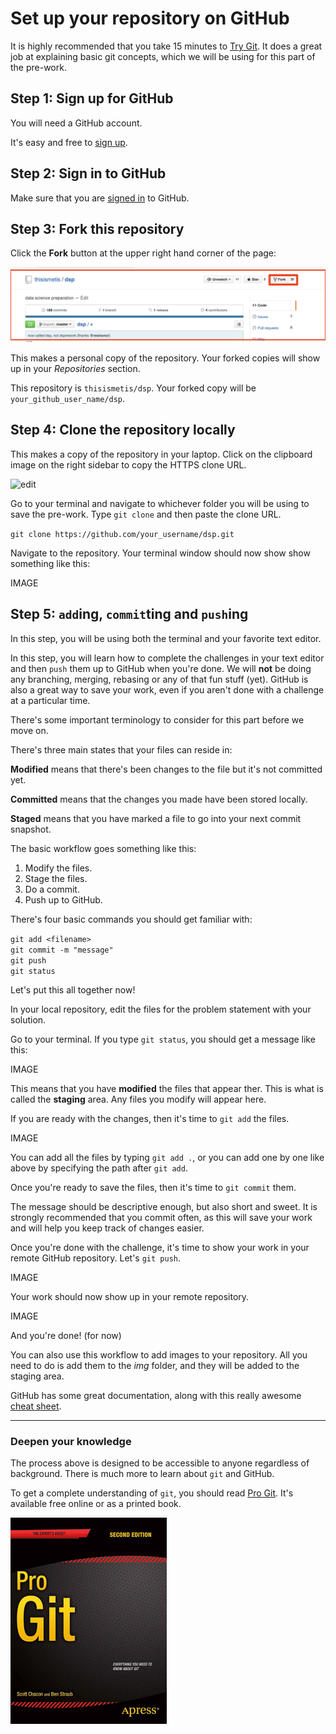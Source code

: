 # Set up your repository on GitHub

It is highly recommended that you take 15 minutes to [Try Git](https://try.github.io/levels/1/challenges/1). It does a great job at explaining basic git concepts, which we will be using for this part of the pre-work. 

## Step 1: Sign up for GitHub

You will need a GitHub account.

It's easy and free to [sign up](https://github.com/join).


## Step 2: Sign in to GitHub

Make sure that you are [signed in](https://github.com/login) to GitHub.


## Step 3: Fork this repository

Click the **Fork** button at the upper right hand corner of the page:

![fork](img/forking_repo.png)

This makes a personal copy of the repository. Your forked copies will show up in your *Repositories* section.

This repository is `thisismetis/dsp`. Your forked copy will be `your_github_user_name/dsp`.

## Step 4: Clone the repository locally

This makes a copy of the repository in your laptop. Click on the clipboard image on the right sidebar to copy the HTTPS clone URL. 


![edit](img/clone_repo.png)

Go to your terminal and navigate to whichever folder you will be using to save the pre-work. Type `git clone` and then paste the clone URL.  

`git clone https://github.com/your_username/dsp.git`  

Navigate to the repository. Your terminal window should now show show something like this:

IMAGE

## Step 5: `add`ing, `commit`ting and `push`ing

In this step, you will be using both the terminal and your favorite text editor.  

In this step, you will learn how to complete the challenges in your text editor and then `push` them up to GitHub when you're done. We will **not** be doing any branching, merging, rebasing or any of that fun stuff (yet). GitHub is also a great way to save your work, even if you aren't done with a  challenge at a particular time.  

There's some important terminology to consider for this part before we move on.  

There's three main states that your files can reside in: 

**Modified** means that there's been changes to the file but it's not committed yet. 

**Committed** means that the changes you made have been stored locally.

**Staged** means that you have marked a file to go into your next commit snapshot.

The basic workflow goes something like this:

1. Modify the files.
2. Stage the files. 
3. Do a commit. 
4. Push up to GitHub.  

There's four basic commands you should get familiar with:

`git add <filename>`  
`git commit -m "message"`  
`git push`  
`git status`  

Let's put this all together now!

In your local repository, edit the files for the problem statement with your solution.  

Go to your terminal. If you type `git status`, you should get a message like this:  

IMAGE

This means that you have **modified** the files that appear ther. This is what is called the **staging** area. Any files you modify will appear here. 


If you are ready with the changes, then it's time to `git add` the files. 

IMAGE

You can add all the files by typing `git add .`, or you can add one by one like above by specifying the path after `git add`.  

Once you're ready to save the files, then it's time to `git commit` them.  

The message should be descriptive enough, but also short and sweet. It is strongly recommended that you commit often, as this will save your work and will help you keep track of changes easier.   

Once you're done with the challenge, it's time to show your work in your remote GitHub repository. Let's `git push`.

IMAGE

Your work should now show up in your remote repository.

IMAGE


And you're done! (for now)  

You can also use this workflow to add images to your repository. All you need to do is add them to the _img_ folder, and they will be added to the staging area.   

GitHub has some great documentation, along with this really awesome [cheat sheet](https://education.github.com/git-cheat-sheet-education.pdf). 

---

### Deepen your knowledge

The process above is designed to be accessible to anyone regardless of background. There is much more to learn about `git` and GitHub.

To get a complete understanding of `git`, you should read [Pro Git](http://git-scm.com/book/en/v2). It's available free online or as a printed book.

[<img src="img/pro_git.png" title="Pro Git" width="250" />](http://git-scm.com/book/en/v2)
